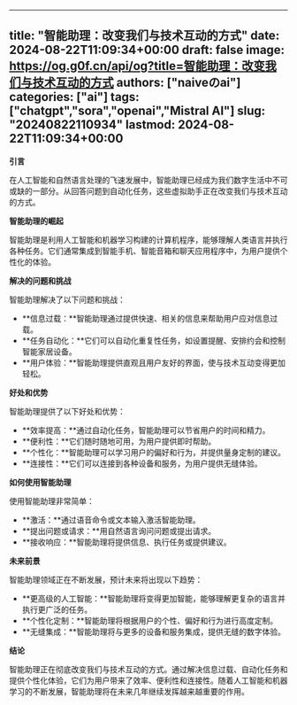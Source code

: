 
---
title: "智能助理：改变我们与技术互动的方式"
date: 2024-08-22T11:09:34+00:00
draft: false
image: https://og.g0f.cn/api/og?title=智能助理：改变我们与技术互动的方式
authors: ["naiveのai"]
categories: ["ai"]
tags: ["chatgpt","sora","openai","Mistral AI"]
slug: "20240822110934"
lastmod: 2024-08-22T11:09:34+00:00
---
**引言**

在人工智能和自然语言处理的飞速发展中，智能助理已经成为我们数字生活中不可或缺的一部分。从回答问题到自动化任务，这些虚拟助手正在改变我们与技术互动的方式。

**智能助理的崛起**

智能助理是利用人工智能和机器学习构建的计算机程序，能够理解人类语言并执行各种任务。它们通常集成到智能手机、智能音箱和聊天应用程序中，为用户提供个性化的体验。

**解决的问题和挑战**

智能助理解决了以下问题和挑战：

* **信息过载：**智能助理通过提供快速、相关的信息来帮助用户应对信息过载。
* **任务自动化：**它们可以自动化重复性任务，如设置提醒、安排约会和控制智能家居设备。
* **用户体验：**智能助理提供直观且用户友好的界面，使与技术互动变得更加轻松。

**好处和优势**

智能助理提供了以下好处和优势：

* **效率提高：**通过自动化任务，智能助理可以节省用户的时间和精力。
* **便利性：**它们随时随地可用，为用户提供即时帮助。
* **个性化：**智能助理可以学习用户的偏好和行为，并提供量身定制的建议。
* **连接性：**它们可以连接到各种设备和服务，为用户提供无缝体验。

**如何使用智能助理**

使用智能助理非常简单：

* **激活：**通过语音命令或文本输入激活智能助理。
* **提出问题或请求：**用自然语言询问问题或提出请求。
* **接收响应：**智能助理将提供信息、执行任务或提供建议。

**未来前景**

智能助理领域正在不断发展，预计未来将出现以下趋势：

* **更高级的人工智能：**智能助理将变得更加智能，能够理解更复杂的语言并执行更广泛的任务。
* **个性化定制：**智能助理将根据用户的个性、偏好和行为进行高度定制。
* **无缝集成：**智能助理将与更多的设备和服务集成，提供无缝的数字体验。

**结论**

智能助理正在彻底改变我们与技术互动的方式。通过解决信息过载、自动化任务和提供个性化体验，它们为用户带来了效率、便利性和连接性。随着人工智能和机器学习的不断发展，智能助理将在未来几年继续发挥越来越重要的作用。